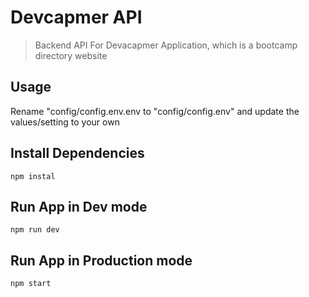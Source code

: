 # Devcapmer API

> Backend  API For Devacapmer Application, which is a bootcamp directory website 

## Usage

Rename "config/config.env.env to "config/config.env" and update the values/setting to your own  

## Install Dependencies 
```
npm instal
````

## Run App in Dev mode
```
npm run dev
```

## Run App in Production  mode
```
npm start
```
